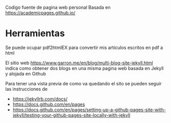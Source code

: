 Codigo fuente de pagina web personal 
Basada en https://academicpages.github.io/

# Herramientas
Se puede ocupar pdf2htmlEX para convertir mis articulos escritos en pdf a html

El sitio web https://www.garron.me/en/blog/multi-blog-site-jekyll.html indica como obtener dos blogs en una misma pagina web basada en Jekyll y alojada en Github

Para tener una vista previa de como va quedando el sito se pueden seguir las instrucciones de
- https://jekyllrb.com/docs/
- https://docs.github.com/en/pages
- https://docs.github.com/en/pages/setting-up-a-github-pages-site-with-jekyll/testing-your-github-pages-site-locally-with-jekyll


